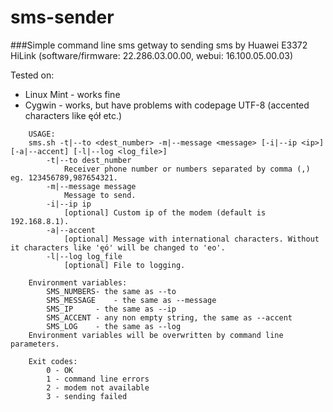 # sms-sender
###Simple command line sms getway to sending sms by Huawei E3372 HiLink
(software/firmware: 22.286.03.00.00, webui: 16.100.05.00.03)

Tested on:
- Linux Mint - works fine
- Cygwin - works, but have problems with codepage UTF-8 (accented characters like ęół etc.)

```	
	USAGE:
	sms.sh -t|--to <dest_number> -m|--message <message> [-i|--ip <ip>] [-a|--accent] [-l|--log <log_file>]
		-t|--to dest_number
			Receiver phone number or numbers separated by comma (,) eg. 123456789,987654321.
		-m|--message message
			Message to send.
		-i|--ip ip
			[optional] Custom ip of the modem (default is 192.168.8.1).
		-a|--accent
			[optional] Message with international characters. Without it characters like 'ęó' will be changed to 'eo'.
		-l|--log log_file
			[optional] File to logging.
			
	Environment variables:
		SMS_NUMBERS- the same as --to
		SMS_MESSAGE    - the same as --message
		SMS_IP     - the same as --ip
		SMS_ACCENT - any non empty string, the same as --accent
		SMS_LOG    - the same as --log
	Environment variables will be overwritten by command line parameters.

	Exit codes:
		0 - OK
		1 - command line errors
		2 - modem not available
		3 - sending failed
```
